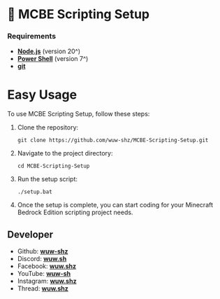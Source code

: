 # 🚀 MCBE Scripting Setup

### Requirements
- **[Node.js](https://nodejs.org/en)** (version 20^)
- **[Power Shell](https://learn.microsoft.com/en-us/powershell/scripting/install/installing-powershell-on-windows?view=powershell-7.4)** (version 7^)
- **[git](https://git-scm.com/)**

# Easy Usage
To use MCBE Scripting Setup, follow these steps:

1. Clone the repository:
   ```
   git clone https://github.com/wuw-shz/MCBE-Scripting-Setup.git
   ```

2. Navigate to the project directory:
   ```
   cd MCBE-Scripting-Setup
   ```

3. Run the setup script:
   ```
   ./setup.bat
   ```

4. Once the setup is complete, you can start coding for your Minecraft Bedrock Edition scripting project needs.

## Developer
- Github: **[wuw-shz](https://github.com/wuw-shz)**
- Discord: **[wuw.sh](https://discord.com/users/968532080361373706)**
- Facebook: **[wuw.shz](https://www.facebook.com/wuw.shz/)**
- YouTube: **[wuw-sh](https://www.youtube.com/channel/UCT940bL6xp9HUJ0toiTkxrQ)**
- Instagram: **[wuw.shz](https://www.instagram.com/wuw.shz/)**
- Thread: **[wuw.shz](https://www.threads.net/@wuw.shz)**